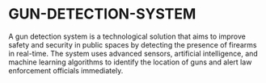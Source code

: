 # GUN-DETECTION-SYSTEM
A gun detection system is a technological solution that aims to improve safety and security in public spaces by detecting the presence of firearms in real-time. The system uses advanced sensors, artificial intelligence, and machine learning algorithms to identify the location of guns and alert law enforcement officials immediately.
